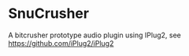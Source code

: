 # SnuCrusher
A bitcrusher prototype audio plugin using IPlug2, see https://github.com/iPlug2/iPlug2 

